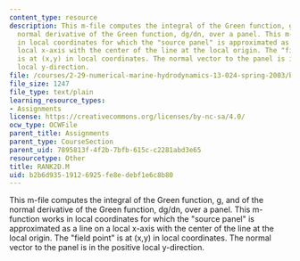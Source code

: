 ```yaml
---
content_type: resource
description: This m-file computes the integral of the Green function, g, and of the
  normal derivative of the Green function, dg/dn, over a panel. This m-function works
  in local coordinates for which the "source panel" is approximated as a line on a
  local x-axis with the center of the line at the local origin. The "field point"
  is at (x,y) in local coordinates. The normal vector to the panel is in the positive
  local y-direction.
file: /courses/2-29-numerical-marine-hydrodynamics-13-024-spring-2003/b2b6d93519126925fe8edebf1e6c8b80_RANK2D.M
file_size: 1247
file_type: text/plain
learning_resource_types:
- Assignments
license: https://creativecommons.org/licenses/by-nc-sa/4.0/
ocw_type: OCWFile
parent_title: Assignments
parent_type: CourseSection
parent_uid: 7895813f-4f2b-7bfb-615c-c2281abd3e65
resourcetype: Other
title: RANK2D.M
uid: b2b6d935-1912-6925-fe8e-debf1e6c8b80
---
```

This m-file computes the integral of the Green function, g, and of the normal derivative of the Green function, dg/dn, over a panel. This m-function works in local coordinates for which the "source panel" is approximated as a line on a local x-axis with the center of the line at the local origin. The "field point" is at (x,y) in local coordinates. The normal vector to the panel is in the positive local y-direction.